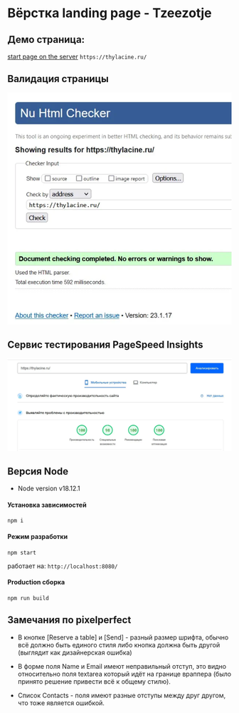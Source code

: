 # Вёрстка landing page - Tzeezotje

## Демо страница:
[start page on the server](https://thylacine.ru/) `https://thylacine.ru/`

## Валидация страницы

![readme](src/shared/images/validator.webp)

## Сервис тестирования PageSpeed Insights

![readme](src/shared/images/pagespeed.webp)

## Версия Node  

* Node version v18.12.1

#### Установка зависимостей
```commandline
npm i
```

#### Режим разработки
```commandline
npm start
```
работает на: `http://localhost:8080/`


#### Production сборка
```commandline
npm run build
```

## Замечания по pixelperfect

* В кнопке [Reserve a table] и [Send] - разный размер шрифта, обычно всё должно быть единого стиля либо кнопка должна быть другой (выглядит как дизайнерская ошибка)

* В форме поля Name и Email имеют неправильный отступ, это видно относительно поля textarea который идёт на границе враппера (было принято решение привести всё к общему стилю).

* Список Contacts - поля имеют разные отступы между друг другом, что тоже является ошибкой.